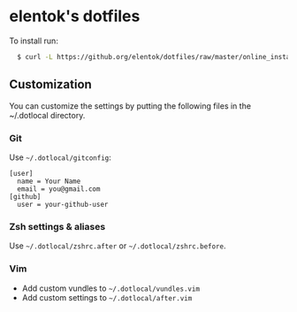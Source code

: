 elentok's dotfiles
=======================

To install run:

```bash
  $ curl -L https://github.org/elentok/dotfiles/raw/master/online_install.sh | bash
```

Customization
--------------

You can customize the settings by putting the following files in the ~/.dotlocal directory.

### Git

Use `~/.dotlocal/gitconfig`:

```gitconfig
[user]
  name = Your Name
  email = you@gmail.com
[github]
  user = your-github-user
```

### Zsh settings & aliases

Use `~/.dotlocal/zshrc.after` or `~/.dotlocal/zshrc.before`.

### Vim

* Add custom vundles to `~/.dotlocal/vundles.vim`
* Add custom settings to `~/.dotlocal/after.vim`
